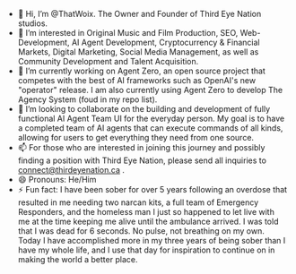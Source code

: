 - 👋 Hi, I’m @ThatWoix. The Owner and Founder of Third Eye Nation studios.
- 👀 I’m interested in Original Music and Film Production, SEO, Web-Development, AI Agent Development, Cryptocurrency & Financial Markets, Digital Marketing, Social Media Management, as well as Community Development and Talent Acquisition. 
- 🌱 I’m currently working on Agent Zero, an open source project that competes with the best of AI frameworks such as OpenAI's new "operator" release. I am also currently using Agent Zero to develop The Agency System (foud in my repo list). 
- 💞️ I’m looking to collaborate on the building and development of fully functional AI Agent Team UI for the everyday person. My goal is to have a completed team of AI agents that can execute commands of all kinds, allowing for users to get everything they need from one source.
- 📫 For those who are interested in joining this journey and possibly finding a position with Third Eye Nation, please send all inquiries to connect@thirdeyenation.ca .
- 😄 Pronouns: He/Him
- ⚡ Fun fact: I have been sober for over 5 years following an overdose that resulted in me needing two narcan kits, a full team of Emergency Responders, and the homeless man I just so happened to let live with me at the time keeping me alive until the ambulance arrived. I was told that I was dead for 6 seconds. No pulse, not breathing on my own. Today I have accomplished more in my three years of being sober than I have my whole life, and I use that day for inspiration to continue on in making the world a better place. 
<!---
thirdeyenation/thirdeyenation is a ✨ special ✨ repository because its `README.md` (this file) appears on your GitHub profile.
You can click the Preview link to take a look at your changes.
--->
